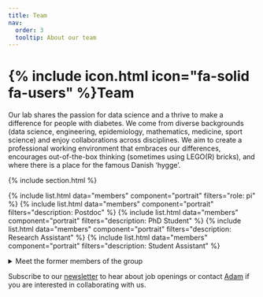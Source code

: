 ```yaml
---
title: Team
nav:
  order: 3
  tooltip: About our team
---
```


# {% include icon.html icon="fa-solid fa-users" %}Team

Our lab shares the passion for data science and a thrive to make a difference for people with diabetes. We come from diverse backgrounds (data science, engineering, epidemiology, mathematics, medicine, sport science) and enjoy collaborations across disciplines. We aim to create a professional working environment that embraces our differences, encourages out-of-the-box thinking (sometimes using LEGO(R) bricks), and where there is a place for the famous Danish ‘hygge’.

{% include section.html %}


{% include list.html data="members" component="portrait" filters="role: pi" %}
{% include list.html data="members" component="portrait" filters="description: Postdoc" %}
{% include list.html data="members" component="portrait" filters="description: PhD Student" %}
{% include list.html data="members" component="portrait" filters="description: Research Assistant" %}
{% include list.html data="members" component="portrait" filters="description: Student Assistant" %}


<details style="text-align: left;">
<summary>Meet the former members of the group</summary>
<br><br>

{% include list.html 
   data="members" 
   component="portrait" 
   filters="name: Benjamin Lebiecka-Johansen" %}

<br><br>

{% include section.html %}

</details>

Subscribe to our [newsletter](https://mailchi.mp/rm/hulman-lab-newsletter) to hear about job openings or contact [Adam](mailto:adahul@rm.dk) if you are interested in collaborating with us.


